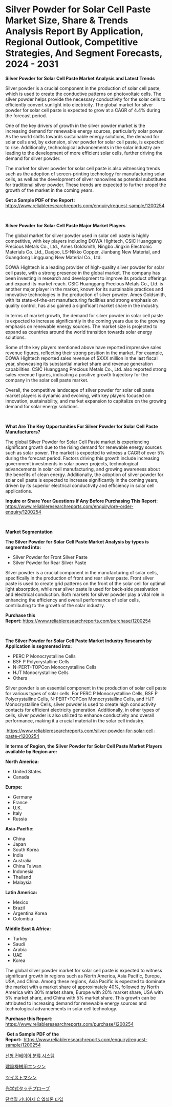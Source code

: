 <p><h1>Silver Powder for Solar Cell Paste Market Size, Share & Trends Analysis Report By Application, Regional Outlook, Competitive Strategies, And Segment Forecasts, 2024 - 2031</h1></p><p><strong>Silver Powder for Solar Cell Paste Market Analysis and Latest Trends</strong></p>
<p><p>Silver powder is a crucial component in the production of solar cell paste, which is used to create the conductive patterns on photovoltaic cells. The silver powder helps provide the necessary conductivity for the solar cells to efficiently convert sunlight into electricity. The global market for silver powder for solar cell paste is expected to grow at a CAGR of 4.4% during the forecast period.</p><p>One of the key drivers of growth in the silver powder market is the increasing demand for renewable energy sources, particularly solar power. As the world shifts towards sustainable energy solutions, the demand for solar cells and, by extension, silver powder for solar cell paste, is expected to rise. Additionally, technological advancements in the solar industry are leading to the development of more efficient solar cells, further driving the demand for silver powder.</p><p>The market for silver powder for solar cell paste is also witnessing trends such as the adoption of screen-printing technology for manufacturing solar cells, as well as the development of silver nanowires as potential substitutes for traditional silver powder. These trends are expected to further propel the growth of the market in the coming years.</p></p>
<p><strong>Get a Sample PDF of the Report:&nbsp;</strong> <a href="https://www.reliableresearchreports.com/enquiry/request-sample/1200254">https://www.reliableresearchreports.com/enquiry/request-sample/1200254</a></p>
<p>&nbsp;</p>
<p><strong>Silver Powder for Solar Cell Paste Major Market Players</strong></p>
<p><p>The global market for silver powder used in solar cell paste is highly competitive, with key players including DOWA Hightech, CSIC Huanggang Precious Metals Co., Ltd., Ames Goldsmith, Ningbo Jingxin Electronic Materials Co. Ltd., Daejoo, LS-Nikko Copper, Jianbang New Material, and Guangdong Lingguang New Material Co., Ltd. </p><p>DOWA Hightech is a leading provider of high-quality silver powder for solar cell paste, with a strong presence in the global market. The company has been investing in research and development to improve its product offerings and expand its market reach. CSIC Huanggang Precious Metals Co., Ltd. is another major player in the market, known for its sustainable practices and innovative technologies in the production of silver powder. Ames Goldsmith, with its state-of-the-art manufacturing facilities and strong emphasis on quality control, has also gained a significant market share in the industry.</p><p>In terms of market growth, the demand for silver powder in solar cell paste is expected to increase significantly in the coming years due to the growing emphasis on renewable energy sources. The market size is projected to expand as countries around the world transition towards solar energy solutions. </p><p>Some of the key players mentioned above have reported impressive sales revenue figures, reflecting their strong position in the market. For example, DOWA Hightech reported sales revenue of $XXX million in the last fiscal year, showcasing its substantial market share and revenue generation capabilities. CSIC Huanggang Precious Metals Co., Ltd. also reported strong sales revenue figures, indicating a positive growth trajectory for the company in the solar cell paste market. </p><p>Overall, the competitive landscape of silver powder for solar cell paste market players is dynamic and evolving, with key players focused on innovation, sustainability, and market expansion to capitalize on the growing demand for solar energy solutions.</p></p>
<p>&nbsp;</p>
<p><strong>What Are The Key Opportunities For Silver Powder for Solar Cell Paste Manufacturers?</strong></p>
<p><p>The global Silver Powder for Solar Cell Paste market is experiencing significant growth due to the rising demand for renewable energy sources such as solar power. The market is expected to witness a CAGR of over 5% during the forecast period. Factors driving this growth include increasing government investments in solar power projects, technological advancements in solar cell manufacturing, and growing awareness about the benefits of clean energy. Additionally, the adoption of silver powder for solar cell paste is expected to increase significantly in the coming years, driven by its superior electrical conductivity and efficiency in solar cell applications.</p></p>
<p><strong>Inquire or Share Your Questions If Any Before Purchasing This Report:</strong> <a href="https://www.reliableresearchreports.com/enquiry/pre-order-enquiry/1200254">https://www.reliableresearchreports.com/enquiry/pre-order-enquiry/1200254</a></p>
<p>&nbsp;</p>
<p><strong>Market Segmentation</strong></p>
<p><strong>The Silver Powder for Solar Cell Paste Market Analysis by types is segmented into:</strong></p>
<p><ul><li>Silver Powder for Front Silver Paste</li><li>Silver Powder for Rear Silver Paste</li></ul></p>
<p><p>Silver powder is a crucial component in the manufacturing of solar cells, specifically in the production of front and rear silver paste. Front silver paste is used to create grid patterns on the front of the solar cell for optimal light absorption, while rear silver paste is used for back-side passivation and electrical conduction. Both markets for silver powder play a vital role in enhancing the efficiency and overall performance of solar cells, contributing to the growth of the solar industry.</p></p>
<p><strong>Purchase this Report:&nbsp;</strong><a href="https://www.reliableresearchreports.com/purchase/1200254">https://www.reliableresearchreports.com/purchase/1200254</a></p>
<p>&nbsp;</p>
<p><strong>The Silver Powder for Solar Cell Paste Market Industry Research by Application is segmented into:</strong></p>
<p><ul><li>PERC P Monocrystalline Cells</li><li>BSF P Polycrystalline Cells</li><li>N-PERT+TOPCon Monocrystalline Cells</li><li>HJT Monocrystalline Cells</li><li>Others</li></ul></p>
<p><p>Silver powder is an essential component in the production of solar cell paste for various types of solar cells. For PERC P Monocrystalline Cells, BSF P Polycrystalline Cells, N-PERT+TOPCon Monocrystalline Cells, and HJT Monocrystalline Cells, silver powder is used to create high conductivity contacts for efficient electricity generation. Additionally, in other types of cells, silver powder is also utilized to enhance conductivity and overall performance, making it a crucial material in the solar cell industry.</p></p>
<p><a href="https://www.reliableresearchreports.com/silver-powder-for-solar-cell-paste-r1200254">&nbsp;https://www.reliableresearchreports.com/silver-powder-for-solar-cell-paste-r1200254</a></p>
<p><strong>In terms of Region, the Silver Powder for Solar Cell Paste Market Players available by Region are:</strong></p>
<p>
    <p> <strong> North America: </strong>
        <ul>
            <li>United States</li>
            <li>Canada</li>
        </ul>
        </p> 
    <p> <strong> Europe: </strong>
        <ul>
            <li>Germany</li>
            <li>France</li>
            <li>U.K.</li>
            <li>Italy</li>
            <li>Russia</li>
        </ul>
        </p> 
    <p> <strong> Asia-Pacific: </strong>
        <ul>
            <li>China</li>
            <li>Japan</li>
            <li>South Korea</li>
            <li>India</li>
            <li>Australia</li>
            <li>China Taiwan</li>
            <li>Indonesia</li>
            <li>Thailand</li>
            <li>Malaysia</li>
        </ul>
        </p> 
    <p> <strong> Latin America: </strong>
        <ul>
            <li>Mexico</li>
            <li>Brazil</li>
            <li>Argentina Korea</li>
            <li>Colombia</li>
        </ul>
        </p> 
    <p> <strong> Middle East & Africa: </strong>
        <ul>
            <li>Turkey</li>
            <li>Saudi</li>
            <li>Arabia</li>
            <li>UAE</li>
            <li>Korea</li>
        </ul>
    </p>
    </p>
<p><p>The global silver powder market for solar cell paste is expected to witness significant growth in regions such as North America, Asia Pacific, Europe, USA, and China. Among these regions, Asia Pacific is expected to dominate the market with a market share of approximately 40%, followed by North America with 30% market share, Europe with 20% market share, USA with 5% market share, and China with 5% market share. This growth can be attributed to increasing demand for renewable energy sources and technological advancements in solar cell technology.</p></p>
<p><strong>Purchase this Report: </strong><a href="https://www.reliableresearchreports.com/purchase/1200254">https://www.reliableresearchreports.com/purchase/1200254</a></p>
<p>&nbsp;<strong>Get a Sample PDF of the Report:&nbsp;&nbsp;</strong><a href="https://www.reliableresearchreports.com/enquiry/request-sample/1200254">https://www.reliableresearchreports.com/enquiry/request-sample/1200254</a></p>
<p><strong></strong></p>
<p><p><a href="https://github.com/asratman/Market-Research-Report-List-1/blob/main/3264634141367.md">선형 컨베이어 분류 시스템</a></p><p><a href="https://github.com/mm14022023/Market-Research-Report-List-1/blob/main/2814531135868.md">建設機械用エンジン</a></p><p><a href="https://github.com/NikitaBruen/Market-Research-Report-List-1/blob/main/2115027135869.md">ツイストマシン</a></p><p><a href="https://medium.com/@hrhzhypq19/%E6%AC%A1%E3%81%AE%E6%96%87%E7%AB%A0%E3%82%92%E6%97%A5%E6%9C%AC%E8%AA%9E%E3%81%AB%E7%BF%BB%E8%A8%B3%E3%81%97%E3%81%A6%E3%81%8F%E3%81%A0%E3%81%95%E3%81%84-%E5%85%89%E5%AD%A6%E3%82%BF%E3%83%83%E3%83%81%E3%83%97%E3%83%AD%E3%83%BC%E3%83%96%E6%A5%AD%E7%95%8C%E3%81%AB%E5%AF%BE%E3%81%99%E3%82%8B%E6%B4%9E%E5%AF%9F-2031%E5%B9%B4%E3%81%BE%E3%81%A7%E3%81%AE%E5%B8%82%E5%A0%B4%E3%81%AE%E8%B2%A1%E5%8B%99%E7%8A%B6%E6%B3%81-%E5%B8%82%E5%A0%B4%E8%A6%8F%E6%A8%A1-%E3%81%8A%E3%82%88%E3%81%B3%E5%8F%8E%E7%9B%8A%E5%88%86%E6%9E%90-1f72890636f9">光学式タッチプローブ</a></p><p><a href="https://medium.com/@santiagojast/%EB%8B%A8%EB%B0%B1%EC%A7%88-%ED%82%A4%EB%82%98%EC%A0%9C-c-%EC%97%A1%EC%8B%A4%EB%A1%A0-%ED%98%95-%EC%8B%9C%EC%9E%A5%EC%A0%90%EC%9C%A0%EC%9C%A8-%EB%B0%8F-%EC%8B%9C%EC%9E%A5-%EB%B6%84%EC%84%9D-%EC%84%B1%EC%9E%A5-%EB%8F%99%ED%96%A5-%EB%B0%8F-2024-2031-%EA%B8%B0%EA%B0%84%EC%97%90-%EB%8C%80%ED%95%9C-%EC%98%88%EC%B8%A1-b1adc376e8bb">단백질 키나아제 C 엡실론 타입</a></p></p>